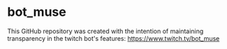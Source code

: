 # bot_muse
This GitHub repository was created with the intention of maintaining transparency in the twitch bot's features: https://www.twitch.tv/bot_muse

